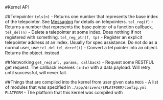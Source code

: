 #Kernel API

##Telepointer
`tels(n)` - Returns one number that represents the base index of the telepointer.  See [Messaging](Messaging.md) for details on telepointers.
`tel_reg(f)` - Returns a number that represents the base pointer of a function callback.
`tel_del(n)` - Delete a telepointer at some index. Does nothing if not registered with something.
`tel_reg_ptr(f, tp)` - Register an explicit telepointer address at an index. Usually for spec assistance. Do not do as a normal user, use `tel_del`
`tel_deref(i)` - Convert a tel pointer into an object. Returns the object.
instead.

##Networking
`get_req(url, params, callback)` - Request some RESTFUL get request.  The callback receives `(info)` with a data payload. Will retry until successful,
will never fail.

##Things that are compiled into the kernel from user given data
`MODS` - A list of modules that was specified in `./app/drivers/$PLATFORM/config.yml`
`PLATFORM` - The platform that this kernel was compiled with
